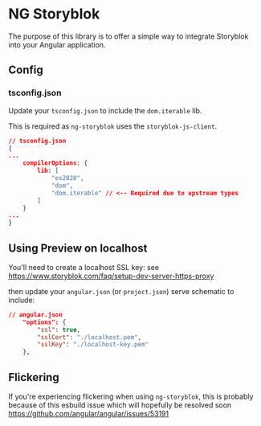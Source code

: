 # NG Storyblok

The purpose of this library is to offer a simple way to integrate Storyblok into your Angular
application.

## Config

### tsconfig.json

Update your `tsconfig.json` to include the `dom.iterable` lib.

This is required as `ng-storyblok` uses the `storyblok-js-client`.

```json
// tsconfig.json
{
...
    compilerOptions: {
        lib: [
            "es2020",
            "dom",
            "dom.iterable" // <-- Required due to upstream types
        ]
    }
...
}
```

## Using Preview on localhost

You'll need to create a localhost SSL key: see
https://www.storyblok.com/faq/setup-dev-server-https-proxy

then update your `angular.json` (or `project.json`) serve schematic to include:

```json
// angular.json
    "options": {
        "ssl": true,
        "sslCert": "./localhost.pem",
        "sslKey": "./localhost-key.pem"
    },
```

## Flickering

If you're experiencing flickering when using `ng-storyblok`, this is probably because of this
esbuild issue which will hopefully be resolved soon https://github.com/angular/angular/issues/53191
